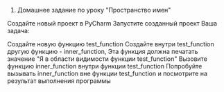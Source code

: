 1. Домашнее задание по уроку "Пространство имен"



Создайте новый проект в PyCharm
Запустите созданный проект
Ваша задача:

Создайте новую функцию test_function
Создайте внутри test_function другую функцию - inner_function, Эта функция должна печатать значение "Я в области видимости функции test_function"
Вызовите функцию inner_function внутри функции test_function
Попробуйте вызывать inner_function вне функции test_function и посмотрите на результат выполнения программы
